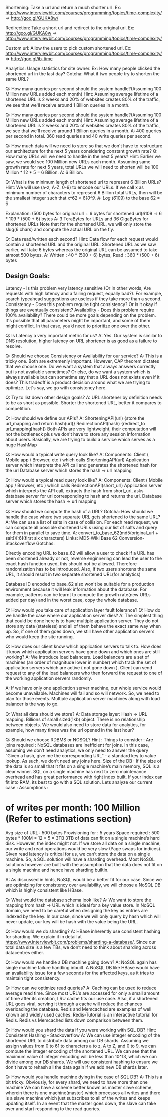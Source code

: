 Shortening: Take a url and return a much shorter url.
Ex: http://www.interviewbit.com/courses/programming/topics/time-complexity/ => http://goo.gl/GUKA8w/

Redirection: Take a short url and redirect to the original url.
Ex: http://goo.gl/GUKA8w => http://www.interviewbit.com/courses/programming/topics/time-complexity/

Custom url: Allow the users to pick custom shortened url.
Ex: http://www.interviewbit.com/courses/programming/topics/time-complexity/ => http://goo.gl/ib-time

Analytics: Usage statistics for site owner.
Ex: How many people clicked the shortened url in the last day?
Gotcha: What if two people try to shorten the same URL?

Q: How many queries per second should the system handle?(Assuming 100 Million new URLs added each month)
Hint: Assuming average lifetime of a shortened URL is 2 weeks and 20% of websites creates 80% of the traffic, we see that we'll receive around 1 Billion queries in a month.

Q: How many queries per second should the system handle?(Assuming 100 Million new URLs added each month)
Hint: Assuming average lifetime of a shortened URL is 2 weeks and 20% of websites creates 80% of the traffic, we see that we'll receive around 1 Billion queries in a month.
A: 400 queries per second in total. 360 read queries and 40 write queries per second.

Q: How much data will we need to store so that we don't have to restructure our architecture for the next 5 years considering constant growth rate?
Q: How many URLs will we need to handle in the next 5 years?
Hint: Earlier we saw, we would see 100 Million new URLs each month. Assuming same growth rate for next 5 years, total URLs we will need to shorten will be 100 Million * 12 * 5 = 6 Billion.
A: 6 Billion.

Q: What is the minimum length of shortened url to represent 6 Billion URLs?
Hint: We will use (a-z, A-Z, 0-9) to encode our URLs. If we call x as minimum number of characters to represent 6 Billion total URLs, then will be the smallest integer such that x^62 > 6*10^9.
A: Log (6*109) to the base 62 = 6

Explanation: (500 bytes for original url + 6 bytes for shortened url)*6*109 => 6 * 109 * (500 + 6) bytes
A: 3 TeraBytes for URLs and 36 GigaBytes for shortened URLs
Note that for the shortened URL, we will only store the slug(6 chars) and compute the actual URL on the fly.

Q: Data read/written each second?
Hint: Data flow for each request would contain a shortened URL and the original URL. Shortened URL as we saw earlier, will take 6 bytes whereas the original URL can be assumed to take atmost 500 bytes.
A: Written : 40 * (500 + 6) bytes, Read : 360 * (500 + 6) bytes

## Design Goals:
Latency - Is this problem very latency sensitive (Or in other words, Are requests with high latency and a failing request, equally bad?). For example, search typeahead suggestions are useless if they take more than a second.
Consistency - Does this problem require tight consistency? Or is it okay if things are eventually consistent?
Availability - Does this problem require 100% availability?
There could be more goals depending on the problem. It's possible that all parameters might be important, and some of them might conflict. In that case, you’d need to prioritize one over the other.

Q: Is Latency a very important metric for us?
A: Yes. Our system is similar to DNS resolution, higher latency on URL shortener is as good as a failure to resolve.

Q: Should we choose Consistency or Availability for our service?
A: This is a tricky one. Both are extremenly important. However, CAP theorem dictates that we choose one. Do we want a system that always answers correctly but is not available sometimes? Or else, do we want a system which is always available but can sometime say that a URL does not exists even if it does?
This tradeoff is a product decision around what we are trying to optimize. Let's say, we go with consistency here.

Q: Try to list down other design goals?
A: URL shortener by definition needs to be as short as possible. Shorter the shortened URL, better it compares to competition.

Q: How should we define our APIs?
A:
ShorteningAPI(url) {store the url_mapping and return hash(url)}
RedirectionAPI(hash) {redirect_to url_mapping[hash]}
Both APIs are very lightweight, their computation will not the bottleneck plus we don't have to store any session information about users.
Basically, we are trying to build a service which serves as a huge HashMap

Q: How would a typical write query look like?
A: Components:
Client ( Mobile app / Browser, etc ) which calls ShorteningAPI(url)
Application server which interprets the API call and generates the shortened hash for the url
Database server which stores the hash => url mapping

Q: How would a typical read query look like?
A: Components:
Client ( Mobile app / Browser, etc ) which calls RedirectionAPI(short_url)
Application server which interprets the API call, extracts the hash from short_url, asks database server for url corresponding to hash and returns the url.
Database server which stores the hash => url mapping

Q: How should we compute the hash of a URL?
Gotcha: How should we handle the case where two separate URL gets shortened to the same URL?
A: We can use a list of salts in case of collision.
For each read request, we can compute all possible shortened URLs using our list of salts and query for them in parallel to save time.
A: convert_to_base_62(md5(original_url + salt))[:6](first six characters)
Links: MD5-Wiki Base 62 Conversion-Stackoverflow
Gotchas:

Directly encoding URL to base_62 will allow a user to check if a URL has been shortened already or not, reverse enginnering can lead the user to the exact hash function used, this should not be allowed. Therefore randomization has to be introduced. Also, if two users shortens the same URL, it should result in two separate shortened URL(for analytics)

Database ID encoded to base_62 also won't be suitable for a production environment because it will leak information about the database. For example, patterns can be learnt to compute the growth rate(new URLs added per day) and in the worst case, copy the whole database. 

Q: How would you take care of application layer fault tolerance?
Q: How do we handle the case where our application server dies?
A: The simplest thing that could be done here is to have multiple application server. They do not store any data (stateless) and all of them behave the exact same way when up. So, if one of them goes down, we still have other application servers who would keep the site running.

Q: How does our client know which application servers to talk to. How does it know which application servers have gone down and which ones are still working?
A: We introduce load balancers. Load balancers are a set of machines (an order of magnitude lower in number) which track the set of application servers which are active ( not gone down ). Client can send request to any of the load balancers who then forward the request to one of the working application servers randomly.

A: If we have only one application server machine, our whole service would become unavailable. Machines will fail and so will network. So, we need to plan for those events. Multiple application server machines along with load balancer is the way to go.

Q: What all data should we store?
A: Data storage layer: Hash => URL mapping.
Billions of small sized(1kb) object. There is no relationship between objects.
We would also need to store data for analytics, for example, how many times was the url opened in the last hour?

Q: Should we choose RDBMS or NOSQL?
Hint : Things to consider :
Are joins required :
NoSQL databases are inefficient for joins.
In this case, assuming we don’t need analytics, we only need to answer the query “Given a hash, give me the corresponding URL” - a standard key to value lookup. As such, we don’t need any joins here.
Size of the DB :
If the size of the data is so small that it fits on a single machine’s main memory, SQL is a clear winner. SQL on a single machine has next to zero maintenance overhead and has great performance with right index built. If your index can fit into RAM, its best to go with a SQL solution. Lets analyze our current case :
Assumptions :
# of writes per month: 100 Million (Refer to estimations section)
Avg size of URL : 500 bytes
Provisioning for : 5 years
Space required : 500 bytes * 100M * 12 * 5 = 3TB
3TB of data can fit on a single machine’s hard disk. However, the index might not. If we store all data on a single machine, our write and read operations would be very slow (Page swaps for indices). Given read latency is critical for us, we can’t store the data on a single machine.
So, a SQL solution will have a sharding overhead. Most NoSQL solutions however are built with the assumption that the data does not fit on a single machine and hence have sharding builtin.

A: As discussed in hints, NoSQL would be a better fit for our case.
Since we are optimizing for consistency over availability, we will choose a NoSQL DB which is highly consistent like HBase.

Q: What would the database schema look like?
A: We want to store the mapping from hash -> URL which is ideal for a key value store. In NoSQL domain, we need to be careful when designing the key as entries are indexed by the key.
In our case, since we will only query by hash which will never update, our key will be hash with the value being the URL.

Q: How would we do sharding?
A: HBase inherently use consistent hashing for sharding. We explain it in detail at https://www.interviewbit.com/problems/sharding-a-database/. Since our total data size is a few TBs, we don’t need to think about sharding across datacentres either.

Q: How would we handle a DB machine going down?
A: NoSQL again has single machine failure handling inbuilt. A NoSQL DB like HBase would have an availability issue for a few seconds for the affected keys, as it tries to maintain tight consistency.

Q: How can we optimize read queries?
A: Caching can be used to reduce average read time. Since most URL's are accessed for only a small amount of time after its creation, LRU cache fits our use case. Also, if a shortened URL goes viral, serving it through a cache will reduce the chances overloading the database. Redis and Memcached are examples of well known and widely used caches.
Redis-Tutorial is an interactive tutorial for Redis.
Redis vs Memcached lists down comparison between them.

Q: How would you shard the data if you were working with SQL DB?
Hint: Consistent Hashing - Stackoverflow
A: We can use integer encoding of the shortened URL to distribute data among our DB shards.
Assuming we assign values from 0 to 61 to characters a to z, A to Z, and 0 to 9, we can compute the integer encoding of the shortened URL.
We can see that the maximum value of integer encoding will be less than 10^13, which we can divide among our DB shards.
We will use consistent hashing to ensure we don't have to rehash all the data again if we add new DB shards later.

Q: How would you handle machine dying in the case of SQL DB?
A: This is a bit tricky. Obviously, for every shard, we need to have more than one machine
We can have a scheme better known as master slave scheme, wherein there is one machine(master) which processes all writes and there is a slave machine which just subscribes to all of the writes and keeps updating itself. In an event that the master goes down, the slave can take over and start responding to the read queries.







